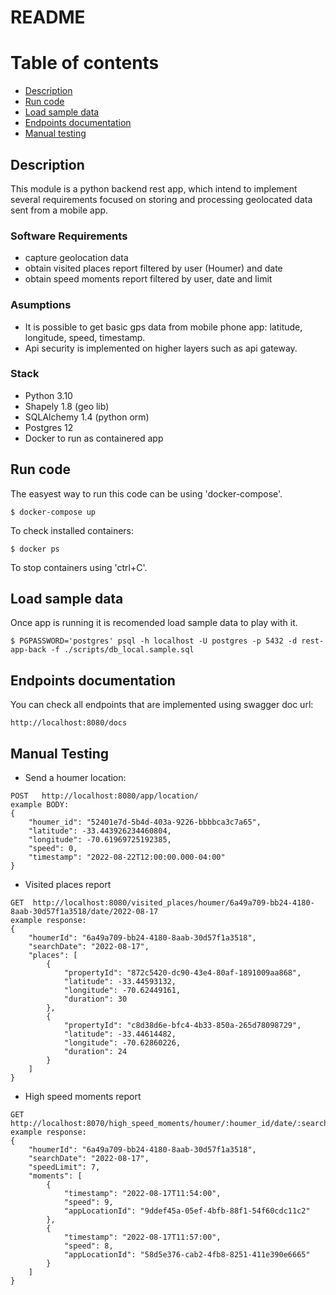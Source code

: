 # README

# Table of contents
- [Description](#description)
- [Run code](#run-code)
- [Load sample data](#load-sample-data)
- [Endpoints documentation](#endpoints-documentation)
- [Manual testing](#manual-testing)

## Description
This module is a python backend rest app, which intend to implement several requirements focused on storing and processing geolocated data sent from a mobile app.

### Software Requirements
- capture geolocation data
- obtain visited places report filtered by user (Houmer) and date
- obtain speed moments report filtered by user, date and limit

### Asumptions
- It is possible to get basic gps data from mobile phone app: latitude, longitude, speed, timestamp.
- Api security is implemented on higher layers such as api gateway.


### Stack
- Python 3.10
- Shapely 1.8 (geo lib)
- SQLAlchemy 1.4 (python orm)
- Postgres 12
- Docker to run as containered app

## Run code
The easyest way to run this code can be using 'docker-compose'.

`$ docker-compose up`

To check installed containers:

`$ docker ps`

To stop containers using 'ctrl+C'.

## Load sample data
Once app is running it is recomended load sample data to play with it.

`$ PGPASSWORD='postgres' psql -h localhost -U postgres -p 5432 -d rest-app-back -f ./scripts/db_local.sample.sql`

## Endpoints documentation
You can check all endpoints that are implemented using swagger doc url:

`http://localhost:8080/docs`

## Manual Testing

* Send a houmer location:

```
POST   http://localhost:8080/app/location/
example BODY:
{
	"houmer_id": "52401e7d-5b4d-403a-9226-bbbbca3c7a65",
	"latitude": -33.443926234460804,
	"longitude": -70.61969725192385,
	"speed": 0,
	"timestamp": "2022-08-22T12:00:00.000-04:00"
}
```

* Visited places report
```
GET  http://localhost:8080/visited_places/houmer/6a49a709-bb24-4180-8aab-30d57f1a3518/date/2022-08-17
example response:
{
	"houmerId": "6a49a709-bb24-4180-8aab-30d57f1a3518",
	"searchDate": "2022-08-17",
	"places": [
		{
			"propertyId": "872c5420-dc90-43e4-80af-1891009aa868",
			"latitude": -33.44593132,
			"longitude": -70.62449161,
			"duration": 30
		},
		{
			"propertyId": "c8d38d6e-bfc4-4b33-850a-265d78098729",
			"latitude": -33.44614482,
			"longitude": -70.62860226,
			"duration": 24
		}
	]
}
```

* High speed moments report
```
GET  http://localhost:8070/high_speed_moments/houmer/:houmer_id/date/:search_date/limit/:speed_limit
example response:
{
	"houmerId": "6a49a709-bb24-4180-8aab-30d57f1a3518",
	"searchDate": "2022-08-17",
	"speedLimit": 7,
	"moments": [
		{
			"timestamp": "2022-08-17T11:54:00",
			"speed": 9,
			"appLocationId": "9ddef45a-05ef-4bfb-88f1-54f60cdc11c2"
		},
		{
			"timestamp": "2022-08-17T11:57:00",
			"speed": 8,
			"appLocationId": "58d5e376-cab2-4fb8-8251-411e390e6665"
		}
	]
}
```

